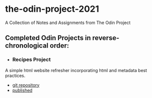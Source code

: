 # the-odin-project-2021
A Collection of Notes and Assignments from The Odin Project

## Completed Odin Projects in reverse-chronological order:
 * ### Recipes Project
A simple html website refresher incorporating html and metadata best practices.
   * [git repository](https://github.com/DanielSzpunar/TOP-foundations-project-1-recipes)
   * [published](https://danielszpunar.github.io/TOP-foundations-project-1-recipes/) 
   
